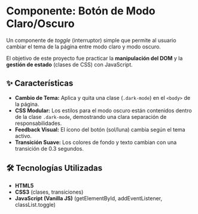 # Componente: Botón de Modo Claro/Oscuro

Un componente de *toggle* (interruptor) simple que permite al usuario cambiar el tema de la página entre modo claro y modo oscuro.

El objetivo de este proyecto fue practicar la **manipulación del DOM** y la **gestión de estado** (clases de CSS) con JavaScript.

## ✨ Características

* **Cambio de Tema:** Aplica y quita una clase (`.dark-mode`) en el `<body>` de la página.
* **CSS Modular:** Los estilos para el modo oscuro están contenidos dentro de la clase `.dark-mode`, demostrando una clara separación de responsabilidades.
* **Feedback Visual:** El ícono del botón (sol/luna) cambia según el tema activo.
* **Transición Suave:** Los colores de fondo y texto cambian con una transición de 0.3 segundos.

## 🛠️ Tecnologías Utilizadas

* **HTML5**
* **CSS3** (clases, transiciones)
* **JavaScript (Vanilla JS)** (getElementById, addEventListener, classList.toggle)
